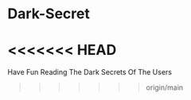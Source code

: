 # Dark-Secret
<<<<<<< HEAD
=======
Have Fun Reading The Dark Secrets Of The Users
>>>>>>> origin/main
